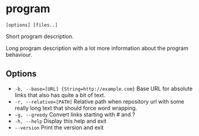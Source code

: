 # program

```synopsis
[options] [files..]
```

Short program description.

Long program description with a lot more information about the program behaviour.

## Options

* `-b, --base=[URL] {String=http://example.com}` Base URL for absolute links that also has quite a bit of text.
* `-r, --relative=[PATH]` Relative path when repository url with some really long text that should force word wrapping.
* `-g, --greedy` Convert links starting with # and ?
* `-h, --help` Display this help and exit
* `--version` Print the version and exit
